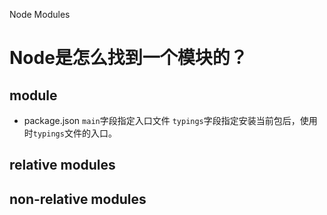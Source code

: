 Node Modules

# Node是怎么找到一个模块的？

## module
* package.json
`main`字段指定入口文件
`typings`字段指定安装当前包后，使用时`typings`文件的入口。

## relative modules


## non-relative modules

